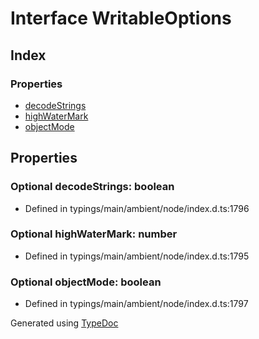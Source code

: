 # Interface WritableOptions


## Index

### Properties
* [decodeStrings](_typings_main_ambient_node_index_d_._stream_.writableoptions.md#decodestrings)
* [highWaterMark](_typings_main_ambient_node_index_d_._stream_.writableoptions.md#highwatermark)
* [objectMode](_typings_main_ambient_node_index_d_._stream_.writableoptions.md#objectmode)

## Properties

### Optional decodeStrings: boolean

* Defined in typings/main/ambient/node/index.d.ts:1796


### Optional highWaterMark: number

* Defined in typings/main/ambient/node/index.d.ts:1795


### Optional objectMode: boolean

* Defined in typings/main/ambient/node/index.d.ts:1797



Generated using [TypeDoc](http://typedoc.io)
